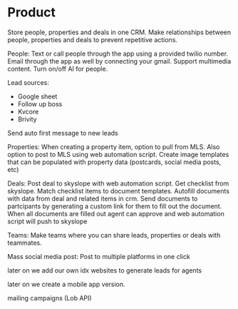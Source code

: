 # Product

Store people, properties and deals in one CRM.
Make relationships between people, properties and deals to prevent repetitive actions.

People:
Text or call people through the app using a provided twilio number. Email through the app as well by connecting your gmail. Support multimedia content.
Turn on/off AI for people.

Lead sources:
- Google sheet
- Follow up boss
- Kvcore
- Brivity

Send auto first message to new leads

Properties:
When creating a property item, option to pull from MLS. Also option to post to MLS using web automation script.
Create image templates that can be populated with property data (postcards, social media posts, etc)

Deals:
Post deal to skyslope with web automation script.
Get checklist from skyslope. Match checklist items to document templates. Autofill documents with data from deal and related items in crm.
Send documents to partcipants by generating a custom link for them to fill out the document. 
When all documents are filled out agent can approve and web automation script will push to skyslope


Teams:
Make teams where you can share leads, properties or deals with teammates.


Mass social media post: Post to multiple platforms in one click


later on we add our own idx websites to generate leads for agents

later on we create a mobile app version. 

mailing campaigns (Lob API)